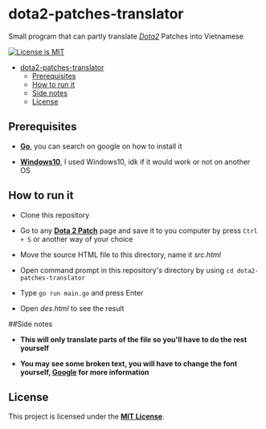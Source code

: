 # dota2-patches-translator
Small program that can partly translate [*Dota2*](http://dota2.com/) Patches into Vietnamese

[![License is MIT](https://img.shields.io/github/license/duongoku/dota2-patches-translator)](./LICENSE)

- [dota2-patches-translator](#dota2-patches-translator)
	- [Prerequisites](#prerequisites)
	- [How to run it](#how-to-run-it)
	- [Side notes](#side-notes)
	- [License](#license)

## Prerequisites
- [**Go**](https://golang.org/), you can search on google on how to install it

- [**Windows10**](https://www.microsoft.com/en-us/software-download/windows10), I used Windows10, idk if it would work or not on another OS

## How to run it
- Clone this repository

- Go to any [**Dota 2 Patch**](http://dota2.com/patches/) page and save it to you computer by press ```Ctrl + S``` or another way of your choice

- Move the source HTML file to this directory, name it *src.html*

- Open command prompt in this repository's directory by using ```cd dota2-patches-translator```

- Type ```go run main.go``` and press Enter

- Open *des.html* to see the result

##Side notes
- **This will only translate parts of the file so you'll have to do the rest yourself**

- **You may see some broken text, you will have to change the font yourself, [Google](http://google.com/) for more information**

## License

This project is licensed under the [**MIT License**](https://choosealicense.com/licenses/mit).